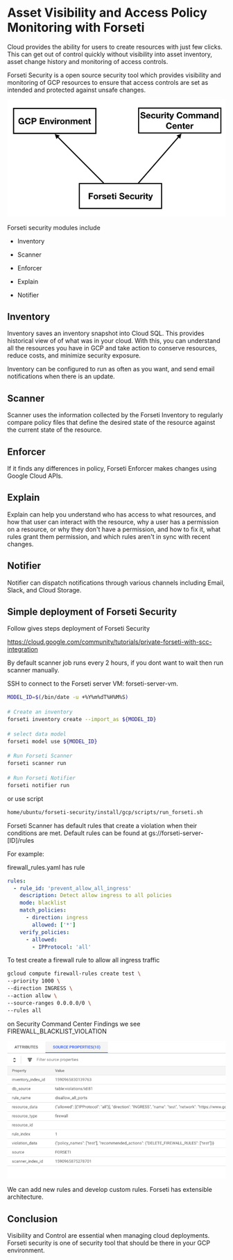 # Asset Visibility and Access Policy Monitoring with Forseti

Cloud provides the ability for users to create resources with just few clicks. This can get out of control quickly without visibility into asset inventory, asset change history and monitoring of access controls. 

Forseti Security is a open source security tool which provides visibility and monitoring of GCP resources to ensure that access controls are set as intended and protected against unsafe changes.

![Alt text](img/forseti-gcp.png?raw=true "forseti")

Forseti security modules include 

- Inventory 

- Scanner 

- Enforcer 

- Explain 

- Notifier

## Inventory 

Inventory saves an inventory snapshot into Cloud SQL. This provides historical view of of what was in your cloud. With this, you can understand all the resources you have in GCP and take action to conserve resources, reduce costs, and minimize security exposure.

Inventory can be configured to run as often as you want, and send email notifications when there is an update.

## Scanner 

Scanner uses the information collected by the Forseti Inventory to regularly compare policy files that define the desired state of the resource against the current state of the resource.

## Enforcer

If it finds any differences in policy, Forseti Enforcer makes changes using Google Cloud APIs. 

## Explain

Explain can help you understand who has access to what resources, and how that user can interact with the resource, why a user has a permission on a resource, or why they don't have a permission, and how to fix it, what rules grant them permission, and which rules aren't in sync with recent changes. 

## Notifier

Notifier can dispatch notifications through various channels including Email, Slack, and Cloud Storage.

## Simple deployment of Forseti Security

Follow gives steps deployment of Forseti Security

https://cloud.google.com/community/tutorials/private-forseti-with-scc-integration

By default scanner job runs every 2 hours, if you dont want to wait then run scanner manually.

SSH to connect to the Forseti server VM: forseti-server-vm.

```bash
MODEL_ID=$(/bin/date -u +%Y%m%dT%H%M%S)

# Create an inventory
forseti inventory create --import_as ${MODEL_ID}

# select data model
forseti model use ${MODEL_ID}

# Run Forseti Scanner
forseti scanner run

# Run Forseti Notifier
forseti notifier run
```
or use script

```bash
home/ubuntu/forseti-security/install/gcp/scripts/run_forseti.sh
```

Forseti Scanner has default rules that create a violation when their conditions are met. Default rules can be found at gs://forseti-server-[ID]/rules

For example:

firewall_rules.yaml has rule

```yaml
rules:
  - rule_id: 'prevent_allow_all_ingress'
    description: Detect allow ingress to all policies
    mode: blacklist
    match_policies:
      - direction: ingress
        allowed: ['*']
    verify_policies:
      - allowed:
        - IPProtocol: 'all'
```

To test create a firewall rule to allow all ingress traffic

```bash
gcloud compute firewall-rules create test \
--priority 1000 \
--direction INGRESS \
--action allow \
--source-ranges 0.0.0.0/0 \
--rules all
```
on Security Command Center Findings we see FIREWALL_BLACKLIST_VIOLATION

![Alt text](img/forseti.png?raw=true "forseti")


We can add new rules and develop custom rules. Forseti has extensible architecture.

## Conclusion
Visibility and Control are essential when managing cloud deployments. 
Forseti security is one of security tool that should be there in your GCP environment. 
